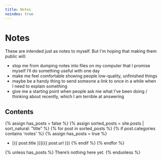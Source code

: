 ```yaml
---
title: Notes
noindex: true
---
```


# Notes

These are intended just as notes to myself. But I'm hoping that making them public will:

- stop me from dumping notes into files on my computer that I promise myself I’ll do something useful with one day
- make me feel comfortable showing people low-quality, unfinished things
- maybe be a handy thing to send someone a link to once in a while when I need to explain something
- give me a starting point when people ask me what I’ve been doing / thinking about recently, which I am terrible at answering

## Contents

{% assign has_posts = false %}
{% assign sorted_posts = site.posts | sort_natural: "title" %}
{% for post in sorted_posts %}
{% if post.categories contains 'notes' %}
{% assign has_posts = true %}

- [{{ post.title }}]({{ post.url }})
  {% endif %}
  {% endfor %}

{% unless has_posts %}
There’s nothing here yet.
{% endunless %}
